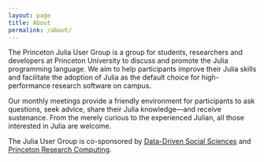 ```yaml
---
layout: page
title: About
permalink: /about/
---
```


The Princeton Julia User Group is a group for students, researchers and developers at Princeton University to discuss and promote the Julia programming language. We aim to help participants improve their Julia skills and facilitate the adoption of Julia as the default choice for high-performance research software on campus.

Our monthly meetings provide a friendly environment for participants to ask questions, seek advice, share their Julia knowledge—and receive sustenance. From the merely curious to the experienced Julian, all those interested in Julia are welcome.

The Julia User Group is co-sponsored by [Data-Driven Social Sciences](https://ddss.princeton.edu) and [Princeton Research Computing](https://researchcomputing.princeton.edu).
